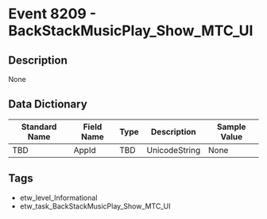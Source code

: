 # Event 8209 - BackStackMusicPlay_Show_MTC_UI

## Description
None

## Data Dictionary
|Standard Name|Field Name|Type|Description|Sample Value|
|---|---|---|---|---|
|TBD|AppId|TBD|UnicodeString|None|None|

## Tags
* etw_level_Informational
* etw_task_BackStackMusicPlay_Show_MTC_UI